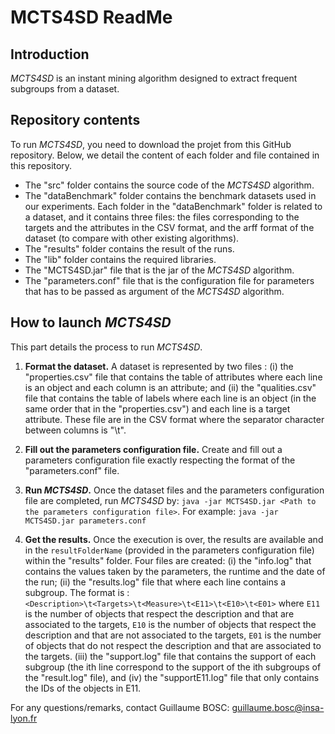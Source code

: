 # MCTS4SD ReadMe

## Introduction
*MCTS4SD* is an instant mining algorithm designed to extract frequent subgroups from a dataset.

## Repository contents
To run *MCTS4SD*, you need to download the projet from this GitHub repository. Below, we detail the content of each folder and file contained in this repository.
- The "src" folder contains the source code of the *MCTS4SD* algorithm.
- The "dataBenchmark" folder contains the benchmark datasets used in our experiments. Each folder in the "dataBenchmark" folder is related to a dataset, and it contains three files: the files corresponding to the targets and the attributes in the CSV format, and the arff format of the dataset (to compare with other existing algorithms).
- The "results" folder contains the result of the runs.
- The "lib" folder contains the required libraries.
- The "MCTS4SD.jar" file that is the jar of the *MCTS4SD* algorithm.
- The "parameters.conf" file that is the configuration file for parameters that has to be passed as argument of the *MCTS4SD* algorithm.

## How to launch *MCTS4SD*
This part details the process to run *MCTS4SD*.

1. **Format the dataset.** A dataset is represented by two files : (i) the "properties.csv" file that contains the table of attributes where each line is an object and each column is an attribute; and (ii) the "qualities.csv" file that contains the table of labels where each line is an object (in the same order that in the "properties.csv") and each line is a target attribute. These file are in the CSV format where the separator character between columns is "\t".

2. **Fill out the parameters configuration file.** Create and fill out a parameters configuration file exactly respecting the format of the "parameters.conf" file.

3. **Run *MCTS4SD*.** Once the dataset files and the parameters configuration file are completed, run *MCTS4SD* by: `java -jar MCTS4SD.jar <Path to the parameters configuration file>`. For example: `java -jar MCTS4SD.jar parameters.conf`

4. **Get the results.** Once the execution is over, the results are available and in the `resultFolderName` (provided in the parameters configuration file) within the "results" folder. Four files are created: (i) the "info.log" that contains the values taken by the parameters, the runtime and the date of the run; (ii) the "results.log" file that where each line contains a subgroup. The format is : `<Description>\t<Targets>\t<Measure>\t<E11>\t<E10>\t<E01>` where `E11` is the number of objects that respect the description and that are associated to the targets, `E10` is the number of objects that respect the description and that are not associated to the targets, `E01` is the number of objects that do not respect the description and that are associated to the targets. (iii) the "support.log" file that contains the support of each subgroup (the ith line correspond to the support of the ith subgroups of the "result.log" file), and (iv) the "supportE11.log" file that only contains the IDs of the objects in E11.

For any questions/remarks, contact Guillaume BOSC: guillaume.bosc@insa-lyon.fr